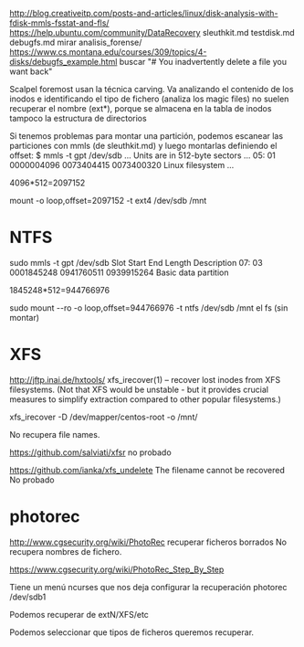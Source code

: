 http://blog.creativeitp.com/posts-and-articles/linux/disk-analysis-with-fdisk-mmls-fsstat-and-fls/
https://help.ubuntu.com/community/DataRecovery
sleuthkit.md
testdisk.md
debugfs.md
mirar analisis_forense/
https://www.cs.montana.edu/courses/309/topics/4-disks/debugfs_example.html
  buscar "# You inadvertently delete a file you want back"

Scalpel
foremost
  usan la técnica carving. Va analizando el contenido de los inodos e identificando el tipo de fichero (analiza los magic files)
  no suelen recuperar el nombre (ext*), porque se almacena en la tabla de inodos
  tampoco la estructura de directorios


Si tenemos problemas para montar una partición, podemos escanear las particiones con mmls (de sleuthkit.md) y luego montarlas definiendo el offset:
$ mmls -t gpt /dev/sdb
...
Units are in 512-byte sectors
...
05:  01      0000004096   0073404415   0073400320   Linux filesystem
...

4096*512=2097152

mount -o loop,offset=2097152 -t ext4 /dev/sdb /mnt


# NTFS

sudo mmls -t gpt /dev/sdb
     Slot    Start        End          Length       Description
07:  03      0001845248   0941760511   0939915264   Basic data partition

1845248*512=944766976

sudo mount --ro -o loop,offset=944766976 -t ntfs /dev/sdb /mnt
el fs (sin montar)


# XFS
http://jftp.inai.de/hxtools/
xfs_irecover(1) – recover lost inodes from XFS filesystems. (Not that XFS would be unstable - but it provides crucial measures to simplify extraction compared to other popular filesystems.)

xfs_irecover -D /dev/mapper/centos-root -o /mnt/

No recupera file names.



https://github.com/salviati/xfsr
no probado

https://github.com/ianka/xfs_undelete
The filename cannot be recovered
No probado


# photorec
http://www.cgsecurity.org/wiki/PhotoRec
recuperar ficheros borrados
No recupera nombres de fichero.

https://www.cgsecurity.org/wiki/PhotoRec_Step_By_Step

Tiene un menú ncurses que nos deja configurar la recuperación
photorec /dev/sdb1

Podemos recuperar de extN/XFS/etc

Podemos seleccionar que tipos de ficheros queremos recuperar.
